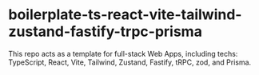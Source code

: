 # boilerplate-ts-react-vite-tailwind-zustand-fastify-trpc-prisma
This repo acts as a template for full-stack Web Apps, including techs: TypeScript, React, Vite, Tailwind, Zustand, Fastify, tRPC, zod, and Prisma. 
